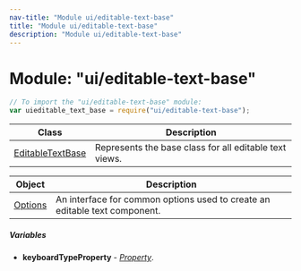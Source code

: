 ```yaml
---
nav-title: "Module ui/editable-text-base"
title: "Module ui/editable-text-base"
description: "Module ui/editable-text-base"
---
```

# Module: "ui/editable-text-base"

``` JavaScript
// To import the "ui/editable-text-base" module:
var uieditable_text_base = require("ui/editable-text-base");
```

Class | Description
------|------------
[EditableTextBase](../../ui/editable-text-base/EditableTextBase.md) | Represents the base class for all editable text views.

Object | Description
------|------------
[Options](../../ui/editable-text-base/Options.md) | An interface for common options used to create an editable text component.

##### Variables
 - **keyboardTypeProperty** - [_Property_](../../ui/core/dependency-observable/Property.md).